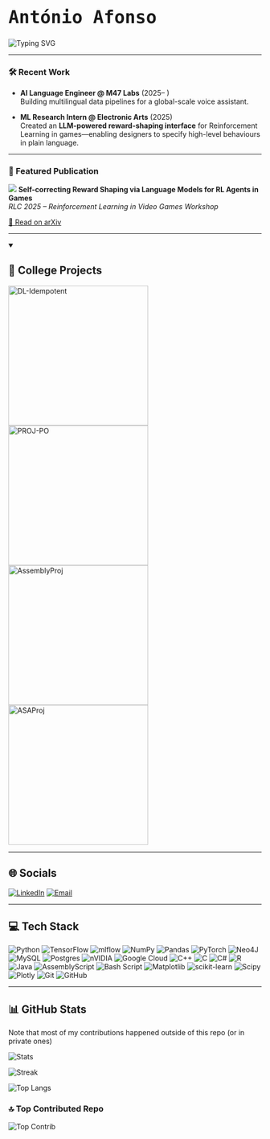 <h1 style="font-family: 'Fira Code', 'Consolas', 'Monaco', monospace; font-size: 2.5em; font-weight: bold;">
    António Afonso
</h1>

![Typing SVG](https://readme-typing-svg.demolab.com?font=Fira+Code&size=20&pause=1000&color=F85D7F&background=1F222E00&width=600&lines=AI+Language+Engineer+%40+M47+Labs;ML+Research+Engineer+Intern+%40+Electronic+Arts;Master's+CS+Student+%40+KTH;Undergrad+CS+%40+Técnico)




---

### 🛠 Recent Work
- **AI Language Engineer @ M47 Labs** (2025– )  
  Building multilingual data pipelines for a global-scale voice assistant.

- **ML Research Intern @ Electronic Arts** (2025)  
  Created an **LLM-powered reward-shaping interface** for Reinforcement Learning in games—enabling designers to specify high-level behaviours in plain language.

---

### 📄 Featured Publication

![](https://cornell.app.box.com/v/arxiv-logomark-small-svg)
**Self-correcting Reward Shaping via Language Models for RL Agents in Games**  
*RLC 2025 – Reinforcement Learning in Video Games Workshop*  

[📖 Read on arXiv](https://arxiv.org/abs/2506.23626)




---

<details open>
  <summary><h2>📕 College Projects</h2></summary>

  <!-- Small repo cards: https://github.com/DenverCoder1/github-readme-stats -->
  <p align="left">
    <!-- DL-Idempotent -->
    <a href="https://github.com/jnns2023/DL-Idempotent">
      <img width="278"
           src="https://denvercoder1-github-readme-stats.vercel.app/api/pin/?username=jnns2023&repo=DL-Idempotent&theme=react&bg_color=1F222E&title_color=F85D7F&hide_border=true&icon_color=F8D866&show_icons=false&show_description=false"
           alt="DL-Idempotent">
    </a>
    <!-- Wahrehouse Management System -->
    <a href="https://github.com/AntonioAfonso7/PROJ-PO">
      <img width="278"
           src="https://denvercoder1-github-readme-stats.vercel.app/api/pin/?username=AntonioAfonso7&repo=PROJ-PO&theme=react&bg_color=1F222E&title_color=F85D7F&hide_border=true&icon_color=F8D866&show_icons=false&show_description=false"
           alt="PROJ-PO">
    </a>
    <!-- AssemblyProj -->
    <a href="https://github.com/AntonioAfonso7/AssemblyProj">
      <img width="278"
           src="https://denvercoder1-github-readme-stats.vercel.app/api/pin/?username=AntonioAfonso7&repo=AssemblyProj&theme=react&bg_color=1F222E&title_color=F85D7F&hide_border=true&icon_color=F8D866&show_icons=false&show_description=false"
           alt="AssemblyProj">
    </a>
    <!-- ASAProj -->
    <a href="https://github.com/AntonioAfonso7/ASAProj">
      <img width="278"
           src="https://denvercoder1-github-readme-stats.vercel.app/api/pin/?username=AntonioAfonso7&repo=ASAProj&theme=react&bg_color=1F222E&title_color=F85D7F&hide_border=true&icon_color=F8D866&show_icons=false&show_description=false"
           alt="ASAProj">
    </a>
  </p>
</details>






---

## 🌐 Socials
[![LinkedIn](https://img.shields.io/badge/LinkedIn-%230077B5.svg?logo=linkedin&logoColor=white)](https://linkedin.com/in/antónio-afonso-a57964a6)
[![Email](https://img.shields.io/badge/Email-D14836?logo=gmail&logoColor=white)](mailto:amgcsa@hotmail.com)

---

## 💻 Tech Stack
![Python](https://img.shields.io/badge/python-3670A0?style=for-the-badge&logo=python&logoColor=ffdd54)
![TensorFlow](https://img.shields.io/badge/TensorFlow-%23FF6F00.svg?style=for-the-badge&logo=TensorFlow&logoColor=white)
![mlflow](https://img.shields.io/badge/mlflow-%23d9ead3.svg?style=for-the-badge&logo=numpy&logoColor=blue)
![NumPy](https://img.shields.io/badge/numpy-%23013243.svg?style=for-the-badge&logo=numpy&logoColor=white)
![Pandas](https://img.shields.io/badge/pandas-%23150458.svg?style=for-the-badge&logo=pandas&logoColor=white)
![PyTorch](https://img.shields.io/badge/PyTorch-%23EE4C2C.svg?style=for-the-badge&logo=PyTorch&logoColor=white)
![Neo4J](https://img.shields.io/badge/Neo4j-008CC1?style=for-the-badge&logo=neo4j&logoColor=white)
![MySQL](https://img.shields.io/badge/mysql-4479A1.svg?style=for-the-badge&logo=mysql&logoColor=white)
![Postgres](https://img.shields.io/badge/postgres-%23316192.svg?style=for-the-badge&logo=postgresql&logoColor=white)
![nVIDIA](https://img.shields.io/badge/cuda-000000.svg?style=for-the-badge&logo=nVIDIA&logoColor=green)
![Google Cloud](https://img.shields.io/badge/GoogleCloud-%234285F4.svg?style=for-the-badge&logo=google-cloud&logoColor=white)
![C++](https://img.shields.io/badge/c++-%2300599C.svg?style=for-the-badge&logo=c%2B%2B&logoColor=white)
![C](https://img.shields.io/badge/c-%2300599C.svg?style=for-the-badge&logo=c&logoColor=white)
![C#](https://img.shields.io/badge/c%23-%23239120.svg?style=for-the-badge&logo=csharp&logoColor=white)
![R](https://img.shields.io/badge/r-%23276DC3.svg?style=for-the-badge&logo=r&logoColor=white)
![Java](https://img.shields.io/badge/java-%23ED8B00.svg?style=for-the-badge&logo=openjdk&logoColor=white)
![AssemblyScript](https://img.shields.io/badge/assembly%20script-%23000000.svg?style=for-the-badge&logo=assemblyscript&logoColor=white)
![Bash Script](https://img.shields.io/badge/bash_script-%23121011.svg?style=for-the-badge&logo=gnu-bash&logoColor=white)
![Matplotlib](https://img.shields.io/badge/Matplotlib-%23ffffff.svg?style=for-the-badge&logo=Matplotlib&logoColor=black)
![scikit-learn](https://img.shields.io/badge/scikit--learn-%23F7931E.svg?style=for-the-badge&logo=scikit-learn&logoColor=white)
![Scipy](https://img.shields.io/badge/SciPy-%230C55A5.svg?style=for-the-badge&logo=scipy&logoColor=%white)
![Plotly](https://img.shields.io/badge/Plotly-%233F4F75.svg?style=for-the-badge&logo=plotly&logoColor=white)
![Git](https://img.shields.io/badge/git-%23F05033.svg?style=for-the-badge&logo=git&logoColor=white)
![GitHub](https://img.shields.io/badge/github-%23121011.svg?style=for-the-badge&logo=github&logoColor=white)

---

## 📊 GitHub Stats
Note that most of my contributions happened outside of this repo (or in private ones)

![Stats](https://github-readme-stats.vercel.app/api?username=AntonioAfonso7&theme=merko&hide_border=false&include_all_commits=true&count_private=true)

![Streak](https://nirzak-streak-stats.vercel.app/?user=AntonioAfonso7&theme=merko&hide_border=false)

![Top Langs](https://github-readme-stats.vercel.app/api/top-langs/?username=AntonioAfonso7&theme=merko&hide_border=false&include_all_commits=true&count_private=true&layout=compact)

### 🔝 Top Contributed Repo
![Top Contrib](https://github-contributor-stats.vercel.app/api?username=AntonioAfonso7&limit=5&theme=tokyonight&combine_all_yearly_contributions=true)


